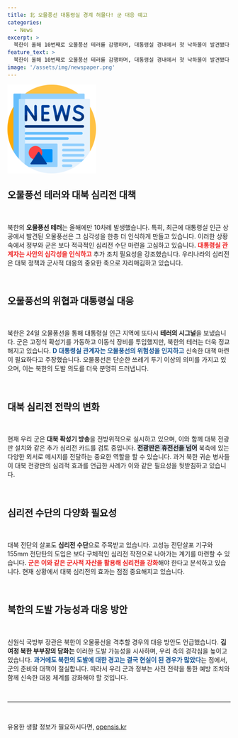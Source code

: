 ```yaml
---
title: 北 오물풍선 대통령실 경계 허물다! 군 대응 예고
categories:
  - News
excerpt: >
  북한이 올해 10번째로 오물풍선 테러를 감행하며, 대통령실 경내에서 첫 낙하물이 발견됐다. 정부는 심리전 수단을 확대하고 대북 전광판 설치를 검토 중이며, 군 관계자는 북한의 보복 공격 가능성에 경고하고 있다.
feature_text: >
  북한이 올해 10번째로 오물풍선 테러를 감행하며, 대통령실 경내에서 첫 낙하물이 발견됐다. 정부는 심리전 수단을 확대하고 대북 전광판 설치를 검토 중이며, 군 관계자는 북한의 보복 공격 가능성에 경고하고 있다.
image: '/assets/img/newspaper.png'
---
```


<p><img src="/assets/img/newspaper.png" alt="kimp 속보" /></p>

<h2 data-ke-size="size26">오물풍선 테러와 대북 심리전 대책</h2>

<p data-ke-size="size16">&nbsp;</p>

<p data-ke-size="size16">북한의 <b>오물풍선 테러</b>는 올해에만 10차례 발생했습니다. 특히, 최근에 대통령실 인근 상공에서 발견된 오물풍선은 그 심각성을 한층 더 인식하게 만들고 있습니다. 이러한 상황 속에서 정부와 군은 보다 적극적인 심리전 수단 마련을 고심하고 있습니다. <b><span style="color: #ee2323;">대통령실 관계자는 사안의 심각성을 인식하고</span></b> 추가 조치 필요성을 강조했습니다. 우리나라의 심리전은 대북 정책과 군사적 대응의 중요한 축으로 자리매김하고 있습니다.</p>

<p data-ke-size="size16">&nbsp;</p>

<h2 data-ke-size="size26">오물풍선의 위협과 대통령실 대응</h2>

<p data-ke-size="size16">&nbsp;</p>

<p data-ke-size="size16">북한은 24일 오물풍선을 통해 대통령실 인근 지역에 또다시 <b>테러의 시그널</b>을 보냈습니다. 군은 고정식 확성기를 가동하고 이동식 장비를 투입했지만, 북한의 테러는 더욱 정교해지고 있습니다. <b><span style="color: #1a5490;">D 대통령실 관계자는 오물풍선의 위험성을 인지하고</span></b> 신속한 대책 마련이 필요하다고 주장했습니다. 오물풍선은 단순한 쓰레기 투기 이상의 의미를 가지고 있으며, 이는 북한의 도발 의도를 더욱 분명히 드러냅니다.</p>

<p data-ke-size="size16">&nbsp;</p>

<h2 data-ke-size="size26">대북 심리전 전략의 변화</h2>

<p data-ke-size="size16">&nbsp;</p>

<p data-ke-size="size16">현재 우리 군은 <b>대북 확성기 방송</b>을 전방위적으로 실시하고 있으며, 이와 함께 대북 전광판 설치와 같은 추가 심리전 카드를 검토 중입니다. <b><span style="background-color: #21538527;">전광판은 휴전선을 넘어</span></b> 북측에 있는 다양한 외서로 메시지를 전달하는 중요한 역할을 할 수 있습니다. 과거 북한 귀순 병사들이 대북 전광판의 심리적 효과를 언급한 사례가 이와 같은 필요성을 뒷받침하고 있습니다.</p>

<p data-ke-size="size16">&nbsp;</p>

<h2 data-ke-size="size26">심리전 수단의 다양화 필요성</h2>

<p data-ke-size="size16">&nbsp;</p>

<p data-ke-size="size16">대북 전단의 살포도 <b>심리전 수단</b>으로 주목받고 있습니다. 고성능 전단살포 기구와 155mm 전단탄의 도입은 보다 구체적인 심리전 작전으로 나아가는 계기를 마련할 수 있습니다. <b><span style="color: #ee2323;">군은 이와 같은 군사적 자산을 활용해 심리전을 강화</span></b>해야 한다고 분석하고 있습니다. 현재 상황에서 대북 심리전의 효과는 점점 중요해지고 있습니다.</p>

<p data-ke-size="size16">&nbsp;</p>

<h2 data-ke-size="size26">북한의 도발 가능성과 대응 방안</h2>

<p data-ke-size="size16">&nbsp;</p>

<p data-ke-size="size16">신원식 국방부 장관은 북한이 오물풍선을 격추할 경우의 대응 방안도 언급했습니다. <b>김여정 북한 부부장의 담화는</b> 이러한 도발 가능성을 시사하며, 우리 측의 경각심을 높이고 있습니다. <b><span style="color: #1a5490;">과거에도 북한의 도발에 대한 경고는 결국 현실이 된 경우가 많았다</span></b>는 점에서, 군의 준비와 대책이 절실합니다. 따라서 우리 군과 정부는 사전 전략을 통한 예방 조치와 함께 신속한 대응 체계를 강화해야 할 것입니다.</p>

<p data-ke-size="size16">&nbsp;</p>

<hr />

<p data-ke-size="size16">&nbsp;</p>
유용한 생활 정보가 필요하시다면, <a href="https://opensis.kr" rel="dofollow">opensis.kr</a>


